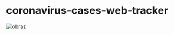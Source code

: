 # coronavirus-cases-web-tracker
![obraz](https://user-images.githubusercontent.com/84819075/126753959-2620dca9-f430-45cb-8c14-4252b99cbe23.png)
